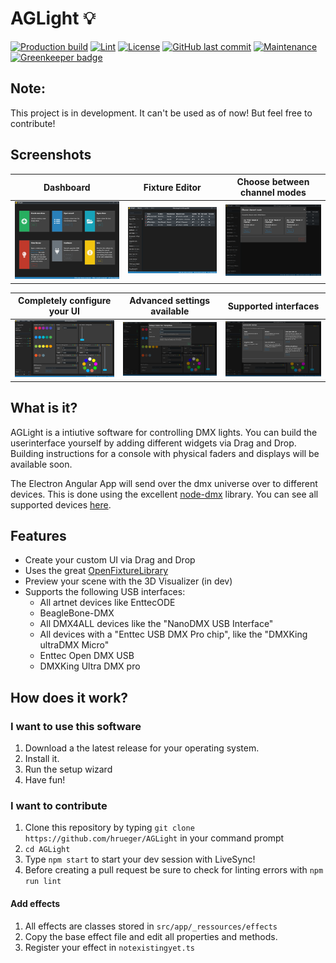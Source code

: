 # AGLight 💡

[![Production build](https://github.com/hrueger/AGLight/workflows/Production%20build/badge.svg)](https://github.com/hrueger/AGLight/actions)
[![Lint](https://github.com/hrueger/AGLight/workflows/Lint/badge.svg)](https://github.com/hrueger/AGLight/actions)
[![License](https://img.shields.io/badge/License-MIT-blue)](./LICENSE.md)
[![GitHub last commit](https://img.shields.io/github/last-commit/hrueger/AGLight?color=brightgreen)](https://github.com/hrueger/AGLight/commits)
[![Maintenance](https://img.shields.io/maintenance/yes/2020)](https://github.com/hrueger/AGLight/commits) [![Greenkeeper badge](https://badges.greenkeeper.io/hrueger/AGLight.svg)](https://greenkeeper.io/)

## Note: ##
This project is in development. It can't be used as of now!
But feel free to contribute!

## Screenshots
Dashboard | Fixture Editor | Choose between channel modes 
----- | ----- | -----
![Screenshot 1](./screenshots/01.png) | ![Screenshot 2](./screenshots/02.png) | ![Screenshot 3](./screenshots/03.png)

Completely configure your UI | Advanced settings available | Supported interfaces
----- | ----- | -----
![Screenshot 4](./screenshots/04.png) | ![Screenshot 5](./screenshots/05.png) | ![Screenshot 6](./screenshots/06.png)

## What is it?
AGLight is a intiutive software for controlling DMX lights. You can build the userinterface yourself by adding different widgets via Drag and Drop. Building instructions for a console with physical faders and displays will be available soon.

The Electron Angular App will send over the dmx universe over to different devices. This is done using the excellent [node-dmx](https://github.com/node-dmx/dmx) library. You can see all supported devices [here](https://github.com/node-dmx/dmx/tree/master/drivers).

## Features
* Create your custom UI via Drag and Drop
* Uses the great [OpenFixtureLibrary](https://github.com/OpenLightingProject/open-fixture-library)
* Preview your scene with the 3D Visualizer (in dev)
* Supports the following USB interfaces:
    * All artnet devices like EnttecODE
    * BeagleBone-DMX
    * All DMX4ALL devices like the "NanoDMX USB Interface"
    * All devices with a "Enttec USB DMX Pro chip", like the "DMXKing ultraDMX Micro"
    * Enttec Open DMX USB
    * DMXKing Ultra DMX pro

## How does it work?
### I want to use this software
1. Download a the latest release for your operating system.
2. Install it.
3. Run the setup wizard
4. Have fun!

### I want to contribute
1. Clone this repository by typing `git clone https://github.com/hrueger/AGLight` in your command prompt
2. `cd AGLight`
3. Type `npm start` to start your dev session with LiveSync!
4. Before creating a pull request be sure to check for linting errors with `npm run lint`

#### Add effects
1. All effects are classes stored in `src/app/_ressources/effects`
2. Copy the base effect file and edit all properties and methods.
3. Register your effect in `notexistingyet.ts`
